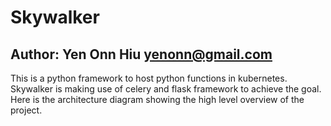 # Skywalker
## Author: Yen Onn Hiu <yenonn@gmail.com>
This is a python framework to host python functions in kubernetes. Skywalker is making use of celery and flask framework to achieve the goal. Here is the architecture diagram showing the high level overview of the project. 
